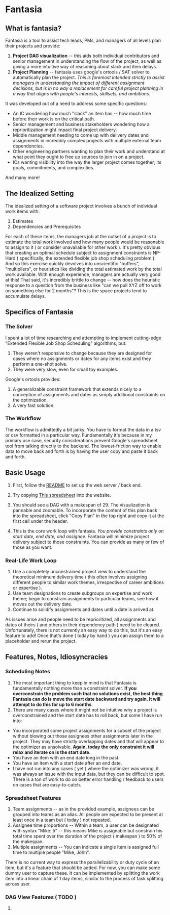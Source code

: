 # Fantasia

## What is fantasia?

Fantasia is a tool to assist tech leads, PMs, and managers of all levels plan their projects and provide: 

1. **Project DAG visualization** -- this aids both individual contributors and senior management in understanding the flow of the project, as well as giving a more intuitive way of reasoning about slack and item delays. 
2. **Project Planning** -- fantasia uses google's ortools / SAT solver to automatically plan the project. *This is foremost intended strictly to assist managers in understanding the impact of different assignment decisions, but is in no way a replacement for careful project planning in a way that aligns with people's interests, skillsets, and ambitions.*	

It was developed out of a need to address some specific questions:

* An IC wondering how much "slack" an item has -- how much time before their work is on the critical path.
* Senior management and business stakeholders wondering how a reprioritization might impact final project delivery.
* Middle management needing to come up with delivery dates and assignments in incredibly complex projects with multiple external team dependencies. 
* Other engineering partners wanting to plan their work and understand at what point they ought to free up sources to join in on a project.
* ICs wanting visibility into the way the larger project comes together; its goals, commitments, and complexities.

And many more!

## The Idealized Setting

The idealized setting of a software project involves a bunch of individual work items with:

1. Estimates
2. Dependencies and Prerequisites

For each of these items, the managers job at the outset of a project is to estimate the total work involved and how many people would be reasonable to assign to it ( or consider unavailable for other work ). It's pretty obvious that creating an optimal schedule subject to assignment constraints is NP-Hard ( specifically, the extended flexible job shop scheduling problem ). And so this exercise quickly devolves into unscientific "buffers", "multipliers", or heuristics like dividing the total estimated work by the total work available. With enough experience, managers are actually very good at this! That said, it's incredibly brittle to change -- how does the heuristic response to a question from the business like "can we pull XYZ off to work on something else for 2 months"? This is the space projects tend to accumulate delays.

## Specifics of Fantasia

### The Solver

I spent a lot of time researching and attempting to implement cutting-edge "Extended Flexible Job Shop Scheduling" algorithms, but: 

1. They weren't responsive to change because they are designed for cases where no assignments or dates for any items exist and they perform a one-shot solve. 
2. They were very slow, even for small toy examples.

Google's ortools provides:

1. A generalizable constraint framework that extends nicely to a conception of assignments and dates as simply additional constraints on the optimization.
2. A very fast solution.

### The Workflow

The workflow is admittedly a bit janky. You have to format the data in a tsv or csv formatted in a particular way. Fundamentally it's because in my primary use case, security considerations prevent Google's spreadsheet tool from talking directly to the backend. The lowest-friction way to enable data to move back and forth is by having the user copy and paste it back and forth. 

## Basic Usage

1. First, follow the [README](README.md) to set up the web server / back end. 

2. Try copying [This spreadsheet](https://docs.google.com/spreadsheets/d/1PelOKB_MJB4ZMWDPYD_TPvOwPBruQ6Xvqb6xOSxf_nI/edit?gid=369183059#gid=369183059) into the website.

3. You should see a DAG with a makespan of 29. The visualization is pannable and zoomable. To incorporate the content of this plan back into the spreadsheet, click "Copy Plan" in the top right and copy it at the first cell under the header.

4. This is the core work loop with fantasia. *You provide constraints only on start date, end date, and assignee*. Fantasia will minimize project delivery subject to those constraints. You can provide as many or few of those as you want. 

### Real-Life Work Loop

1. Use a completely unconstrained project view to understand the theoretical minimum delivery time ( this often involves assigning different people to similar work themes, irrespective of career ambitions or expertise ).
2. Use team designations to create subgroups on expertise and work theme; begin to constrain assignments to particular teams, see how it moves out the delivery date.
3. Continue to solidify assignments and dates until a date is arrived at.

As issues arise and people need to be reprioritized, all assignments and dates of theirs ( and others in their dependency path ) need to be cleared. Unfortunately, there is not currently an easy way to do this, but it's an easy feature to add! Once that's done ( today by hand ) you can assign them to a placeholder and rerun the project.

## Features, Notes, Idiosyncracies

### Scheduling Notes
1. The most important thing to keep in mind is that Fantasia is fundamentally nothing more than a constraint solver. **If you overconstrain the problem such that no solutions exist, the best thing Fantasia can do is move the start date backward and try again. It will attempt to do this for up to 6 months**.
2. There are many cases where it might not be intuitive why a project is overconstrained and the start date has to roll back, but some I have run into:
  - You incorporated some project assignments for a subset of the project without blowing out those assignees other assignments later in the project. They may have strictly overlapping dates and that will appear to the optimizer as unsolvable. **Again, today the only constraint it will relax and iterate on is the start date**. 
  - You have an item with an end date long in the past.
  - You have an item with a start date after an end date.
  - I have not run into any cases ( yet ) where the optimizer was wrong, it was always an issue with the input data, but they can be difficult to spot. There is a ton of work to do on better error handling / feedback to users on cases that are easy-to-catch.

### Spreadsheet Features
1. Team assignments -- as in the provided example, assignees can be grouped into teams as an alias. All people are expected to be present at least once in a team but ( today ) not repeated.
2. Assignee time proportions -- Within a team, a user can be designated with syntax "Mike:.5" -- this means Mike is assignable but constrain his total time spent over the duration of the project ( makespan ) to 50% of the makespan.
3. Multiple assignments -- You can indicate a single item is assigned full time to multiple people "Mike, John".

There is no current way to express the parallelizability or duty cycle of an item, but it's a feature that should be added. For now, you can make some dummy user to capture these. It can be implemented by splitting the work item into a linear chain of 1 day items, similar to the process of task splitting across user.

### DAG View Features ( TODO )
1. 




